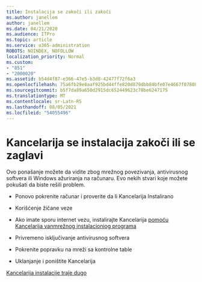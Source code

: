 ```yaml
---
title: Instalacija se zakoči ili zakoči
ms.author: janellem
author: janellem
ms.date: 04/21/2020
ms.audience: ITPro
ms.topic: article
ms.service: o365-administration
ROBOTS: NOINDEX, NOFOLLOW
localization_priority: Normal
ms.custom:
- "851"
- "2000020"
ms.assetid: b54d4f87-e366-47e5-b3d8-42477f72f6a3
ms.openlocfilehash: 75a6fb29e8aaf925bd44ffe820d879dbb84bfe07e4667f07808b610b5ab162fb
ms.sourcegitcommit: b5f7da89a650d2915dc652449623c78be6247175
ms.translationtype: MT
ms.contentlocale: sr-Latn-RS
ms.lasthandoff: 08/05/2021
ms.locfileid: "54055496"
---
```

# <a name="office-installation-hangs-or-gets-stuck"></a>Kancelarija se instalacija zakoči ili se zaglavi

Ovo ponašanje možete da vidite zbog mrežnog povezivanja, antivirusnog softvera ili Windows ažuriranja na računaru. Evo nekih stvari koje možete pokušati da biste rešili problem.
  
- Ponovo pokrenite računar i proverite da li Kancelarija Instalirano

- Korišćenje žičane veze

- Ako imate sporu internet vezu, instalirajte Kancelarija [pomoću Kancelarija vanmrežnog instalacioniog programa](https://support.office.com/article/f0a85fe7-118f-41cb-a791-d59cef96ad1c?wt.mc_id=Alchemy_ClientDIA)

- Privremeno isključivanje antivirusnog softvera

- Pokrenite popravku na mreži sa kontrolne table

- Uklanjanje i poništite Kancelarija

[Kancelarija instalacije traje dugo](https://support.office.com/article/0f09f357-3fef-42a6-b8aa-cef4c6c44bdf?wt.mc_id=Alchemy_ClientDIA)
  